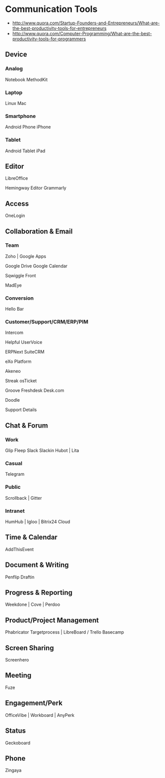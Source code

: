 Communication Tools
===================

- http://www.quora.com/Startup-Founders-and-Entrepreneurs/What-are-the-best-productivity-tools-for-entrepreneurs
- http://www.quora.com/Computer-Programming/What-are-the-best-productivity-tools-for-programmers

Device
------

### Analog

Notebook
MethodKit

### Laptop

Linux
Mac

### Smartphone

Android Phone
iPhone

### Tablet

Android Tablet
iPad

Editor
------

LibreOffice

Hemingway Editor
Grammarly

Access
------

OneLogin

Collaboration & Email
---------------------

### Team

Zoho | Google Apps

Google Drive
Google Calendar

Sqwiggle
Front

MadEye

### Conversion

Hello Bar

### Customer/Support/CRM/ERP/PIM

Intercom

Helpful
UserVoice

ERPNext
SuiteCRM

eXo Platform

Akeneo

Streak
osTicket

Groove
Freshdesk
Desk.com

Doodle

Support Details

Chat & Forum
------------

### Work

Glip
Fleep
Slack
  Slackin
Hubot | Lita

### Casual

Telegram

### Public

Scrollback | Gitter

### Intranet

HumHub | Igloo | Bitrix24 Cloud

Time & Calendar
---------------

AddThisEvent

Document & Writing
------------------

Penflip
Draftin

Progress & Reporting
--------------------

Weekdone | Cove | Perdoo

Product/Project Management
--------------------------

Phabricator
Targetprocess | LibreBoard / Trello
Basecamp

Screen Sharing
--------------

Screenhero

Meeting
-------

Fuze

Engagement/Perk
---------------

OfficeVibe | Workboard | AnyPerk

Status
------

Geckoboard

Phone
-----

Zingaya

